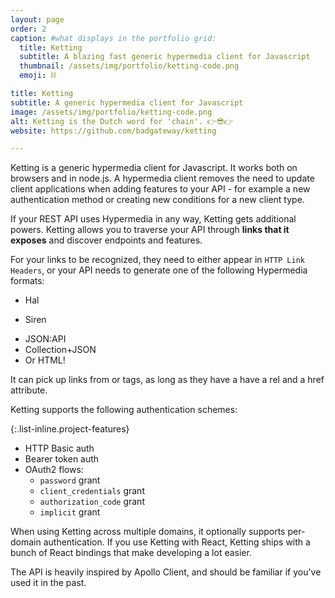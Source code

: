 ```yaml
---
layout: page
order: 2
caption: #what displays in the portfolio grid:
  title: Ketting
  subtitle: A blazing fast generic hypermedia client for Javascript
  thumbnail: /assets/img/portfolio/ketting-code.png
  emoji: ⛓

title: Ketting
subtitle: A generic hypermedia client for Javascript
image: /assets/img/portfolio/ketting-code.png
alt: Ketting is the Dutch word for 'chain'. 👉😎👉
website: https://github.com/badgateway/ketting

---
```

Ketting is a generic hypermedia client for Javascript. It works both on browsers and in node.js. A hypermedia client removes the need to update client applications when adding features to your API - for example a new authentication method or creating new conditions for a new client type.

If your REST API uses Hypermedia in any way, Ketting gets additional powers. Ketting allows you to traverse your API through **links that it exposes** and discover endpoints and features.

For your links to be recognized, they need to either appear in `HTTP Link Headers`, or your API needs to generate one of the following Hypermedia formats:
- Hal
* Siren
- JSON:API
- Collection+JSON
- Or HTML! 

It can pick up links from <a> or <link> tags, as long as they have a have a rel and a href attribute.

Ketting supports the following authentication schemes:

{:.list-inline.project-features}
- HTTP Basic auth
- Bearer token auth
- OAuth2 flows:
  - `password` grant
  - `client_credentials` grant
  - `authorization_code` grant
  - `implicit` grant

When using Ketting across multiple domains, it optionally supports per-domain authentication.
If you use Ketting with React, Ketting ships with a bunch of React bindings that make developing a lot easier.

The API is heavily inspired by Apollo Client, and should be familiar if you've used it in the past.




